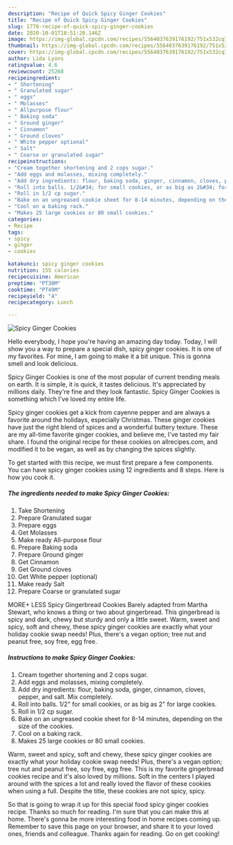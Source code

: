 ```yaml
---
description: "Recipe of Quick Spicy Ginger Cookies"
title: "Recipe of Quick Spicy Ginger Cookies"
slug: 1778-recipe-of-quick-spicy-ginger-cookies
date: 2020-10-01T18:51:20.146Z
image: https://img-global.cpcdn.com/recipes/5564037639176192/751x532cq70/spicy-ginger-cookies-recipe-main-photo.jpg
thumbnail: https://img-global.cpcdn.com/recipes/5564037639176192/751x532cq70/spicy-ginger-cookies-recipe-main-photo.jpg
cover: https://img-global.cpcdn.com/recipes/5564037639176192/751x532cq70/spicy-ginger-cookies-recipe-main-photo.jpg
author: Lida Lyons
ratingvalue: 4.6
reviewcount: 25268
recipeingredient:
- " Shortening"
- " Granulated sugar"
- " eggs"
- " Molasses"
- " Allpurpose flour"
- " Baking soda"
- " Ground ginger"
- " Cinnamon"
- " Ground cloves"
- " White pepper optional"
- " Salt"
- " Coarse or granulated sugar"
recipeinstructions:
- "Cream together shortening and 2 cops sugar."
- "Add eggs and molasses, mixing completely."
- "Add dry ingredients: flour, baking soda, ginger, cinnamon, cloves, pepper, and salt. Mix completely."
- "Roll into balls. 1/2&#34; for small cookies, or as big as 2&#34; for large cookies."
- "Roll in 1/2 cp sugar."
- "Bake on an ungreased cookie sheet for 8-14 minutes, depending on the size of the cookies."
- "Cool on a baking rack."
- "Makes 25 large cookies or 80 small cookies."
categories:
- Recipe
tags:
- spicy
- ginger
- cookies

katakunci: spicy ginger cookies 
nutrition: 155 calories
recipecuisine: American
preptime: "PT30M"
cooktime: "PT49M"
recipeyield: "4"
recipecategory: Lunch

---
```



![Spicy Ginger Cookies](https://img-global.cpcdn.com/recipes/5564037639176192/751x532cq70/spicy-ginger-cookies-recipe-main-photo.jpg)

Hello everybody, I hope you're having an amazing day today. Today, I will show you a way to prepare a special dish, spicy ginger cookies. It is one of my favorites. For mine, I am going to make it a bit unique. This is gonna smell and look delicious.

Spicy Ginger Cookies is one of the most popular of current trending meals on earth. It is simple, it is quick, it tastes delicious. It's appreciated by millions daily. They're fine and they look fantastic. Spicy Ginger Cookies is something which I've loved my entire life.

Spicy ginger cookies get a kick from cayenne pepper and are always a favorite around the holidays, especially Christmas. These ginger cookies have just the right blend of spices and a wonderful buttery texture. These are my all-time favorite ginger cookies, and believe me, I&#39;ve tasted my fair share. I found the original recipe for these cookies on allrecipes.com, and modified it to be vegan, as well as by changing the spices slightly.


To get started with this recipe, we must first prepare a few components. You can have spicy ginger cookies using 12 ingredients and 8 steps. Here is how you cook it.

<!--inarticleads1-->

##### The ingredients needed to make Spicy Ginger Cookies:

1. Take  Shortening
1. Prepare  Granulated sugar
1. Prepare  eggs
1. Get  Molasses
1. Make ready  All-purpose flour
1. Prepare  Baking soda
1. Prepare  Ground ginger
1. Get  Cinnamon
1. Get  Ground cloves
1. Get  White pepper (optional)
1. Make ready  Salt
1. Prepare  Coarse or granulated sugar


MORE+ LESS Spicy Gingerbread Cookies Barely adapted from Martha Stewart, who knows a thing or two about gingerbread. This gingerbread is spicy and dark, chewy but sturdy and only a little sweet. Warm, sweet and spicy, soft and chewy, these spicy ginger cookies are exactly what your holiday cookie swap needs! Plus, there&#39;s a vegan option; tree nut and peanut free, soy free, egg free. 

<!--inarticleads2-->

##### Instructions to make Spicy Ginger Cookies:

1. Cream together shortening and 2 cops sugar.
1. Add eggs and molasses, mixing completely.
1. Add dry ingredients: flour, baking soda, ginger, cinnamon, cloves, pepper, and salt. Mix completely.
1. Roll into balls. 1/2&#34; for small cookies, or as big as 2&#34; for large cookies.
1. Roll in 1/2 cp sugar.
1. Bake on an ungreased cookie sheet for 8-14 minutes, depending on the size of the cookies.
1. Cool on a baking rack.
1. Makes 25 large cookies or 80 small cookies.


Warm, sweet and spicy, soft and chewy, these spicy ginger cookies are exactly what your holiday cookie swap needs! Plus, there&#39;s a vegan option; tree nut and peanut free, soy free, egg free. This is my favorite gingerbread cookies recipe and it&#39;s also loved by millions. Soft in the centers I played around with the spices a lot and really loved the flavor of these cookies when using a full. Despite the title, these cookies are not spicy, spicy. 

So that is going to wrap it up for this special food spicy ginger cookies recipe. Thanks so much for reading. I'm sure that you can make this at home. There's gonna be more interesting food in home recipes coming up. Remember to save this page on your browser, and share it to your loved ones, friends and colleague. Thanks again for reading. Go on get cooking!
